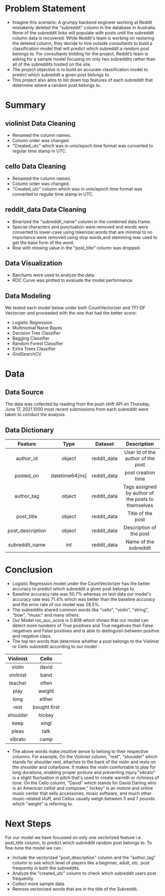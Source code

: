 # **Problem Statement**

* Imagine this scenario: A grumpy backend engineer working at Reddit mistakenly deleted the "subreddit" column in the database in Australia. None of the subreddit links will populate with posts until the subreddit column data is recovered. While Reddit's team is working on restoring the deleted column, they decide to hire outside consultants to build a classification model that will predict which subreddit a random post belongs to. For consultants bidding for the project, Reddit’s team is asking for a sample model focusing on only two subreddits rather than all of the subreddits hosted on the site.
* The project objective is  to build  an accurate classification model to predict which subreddit a given post belongs to.
* This project also aims to list down top features of each subreddit that determine where a random post belongs to.

# **Summary**

## violinist Data Cleaning 
* Renamed the column names.
* Column order was changed.
* "Created_utc" which was in  unix/epoch time format was converted  to regular time stamp in UTC.

## cello Data Cleaning 
* Renamed the column names.
* Column order was changed.
* "Created_utc" column which was in  unix/epoch time format was converted  to regular time stamp in UTC.

## reddit_data Data Cleaning 
* Binarized the "subreddit_name" column in the combined data frame.
* Special characters and punctuation were removed and words were  converted to lower-case using tokenizer,words that are minimal to no importance were removed using stop words,and stemming was  used to get the base form of the word.
* Row with missing value in the "post_title" column was dropped.

## **Data Visualization**

* Barcharts were used to analyze the data.
* ROC Curve was plotted to evaluate the model performance.

## **Data Modeling**
We tested each model below under both CountVectorizer and TFI-DF Vectorizer and proceeded with the one that had the better score:
* Logistic Regression
* Multinomial Naive Bayes
* Decision Tree Classifier
* Bagging Classifier
* Random Forest Classifier
* Extra Trees Classifier
* GridSearchCV

# **Data**

## **Data Source**
The data was collected by reading from the push shift API on Thursday, June 17, 2021.1000 most recent submissions from each subreddit were taken to conduct the analysis.

## **Data Dictionary**

|      Feature     |       Type      |   Dataset   |                      Description                      |
|:----------------:|:---------------:|:-----------:|:-----------------------------------------------------:|
|     author_id    |      object     | reddit_data |          User Id of the author   of the post          |
|     posted_on    | datetime64[ns]  | reddit_data |                   post creation time                  |
|     author_tag   |      object     | reddit_data | Tags assigned by   author of the posts to themselves  |
|    post_title    |      object     | reddit_data |                   Title of the post                   |
| post_description |      object     | reddit_data |               Description of the   post               |
|  subreddit_name  |       int       | reddit_data |                 Name of the subreddit                 |

# **Conclusion**

* Logistic Regression model under the CountVectorizer has the better accuracy to predict which subreddit a given post belongs to.
* Baseline accuracy rate was 50.7% whereas on test data our model's accuracy rate was 71.4%  which was better than the baseline accuracy and  the error rate of our model was 28.5%.
* The subreddits shared common words like "cello", "violin", "string", "bow", "music" and many others.
* Our Model roc_auc_score is 0.808 which shows that our model can detect more numbers of True positives and True negatives than False negatives and False positives and is able to distinguish between positive and negative class.
* The top ten words that determine whether a post belongs to the Violinist or Cello subreddit according to our model  :

| Violinist 	|      Cello   	|
|:---------:	|:------------:	|
|   violin  	|     david    	|
| violinist 	|     band     	|
|  teacher  	|     often    	|
|    play   	|    weight    	|
|    long   	|    either    	|
|    rest   	| bought first 	|
|  shoulder 	|    hickey    	|
|    keep   	|     singl    	|
|   pleas   	|     talk     	|
|  vibrato  	|     camp     	| 

* The above words make intuitive sense to belong to their respective columns. For example, On the Violinist column, "rest", "shoulder" which stands for shoulder rest, attaches to the back of the violin and rests on the shoulder and collarbone. It makes the violin comfortable to play for long durations, enabling proper posture and preventing injury."vibrato" is a slight fluctuation in pitch that's used to create warmth or richness of tone. On the Cello column, "David" which stands for David Darling who is an American cellist and composer," hickey" is an instore and online music center that sells accessories, music software, and much other music-related stuff, and Cellos usually weigh between 5 and 7 pounds which "weight" is referring to.

# **Next Steps**
For our model we have focussed on only one vectorized feature i.e. post_title column, to predict which subreddit random post belongs to. To fine-tune the model we can :
* Include the vectorized "post_description" column and the "author_tag" column to see which level of players like a beginner, adult, etc. post frequently in both the subreddits.
* Analyze the "created_utc" column to check which subreddit users post frequently.
* Collect more sample data.
* Remove vectorized words that are in the title of the Subreddit.






